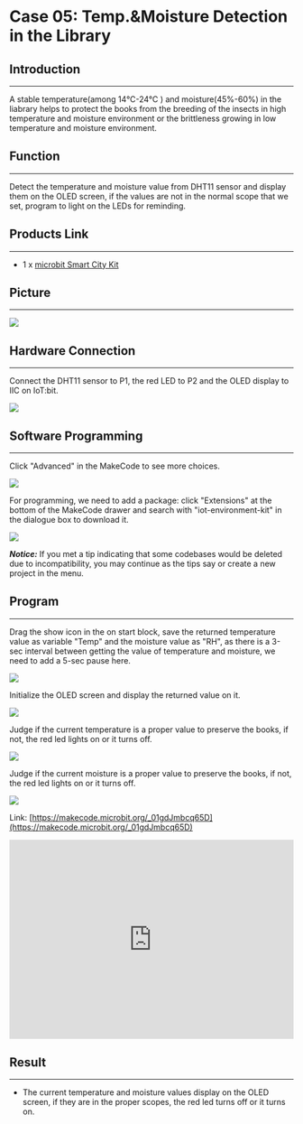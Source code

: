 # Case 05: Temp.&Moisture Detection in the Library


##  Introduction
---

A stable temperature(among 14℃-24℃ ) and moisture(45%-60%) in the liabrary helps to protect the books from the breeding of the insects in high temperature and moisture environment or the brittleness growing in low temperature and moisture environment.

##  Function

---

Detect the temperature and moisture value from DHT11 sensor and display them on the OLED screen, if the values are not in the normal scope that we set, program to light on the LEDs for reminding. 

## Products Link
---
- 1 x [microbit Smart City Kit](https://www.elecfreaks.com/micro-bit-smart-city-kit-without-micro-bit-board.html)

## Picture
---
![](./images/microbit-Smart-City-Kit-case-01-02.png)

## Hardware Connection 
---

Connect the DHT11 sensor to P1,  the red LED to P2 and the OLED display to IIC on IoT:bit. 

![](./images/microbit-Smart-City-Kit-case-05-03.png)

## Software Programming 

---

Click "Advanced" in the MakeCode to see more choices.

![](./images/microbit-Smart-City-Kit-case-01-04.png)

For programming, we need to add a package: click "Extensions" at the bottom of the MakeCode drawer and search with "iot-environment-kit" in the dialogue box to download it. 

![](./images/microbit-Smart-City-Kit-case-01-05.png)


***Notice:*** If you met a tip indicating that some codebases would be deleted due to incompatibility, you may continue as the tips say or create a new project in the menu. 

## Program
---

Drag the show icon in the on start block, save the returned temperature value as variable "Temp" and the moisture value as "RH", as there is a 3-sec interval between getting the value of temperature and moisture, we need to add a 5-sec pause here. 

![](./images/microbit-Smart-City-Kit-case-05-07.png)

Initialize the OLED screen and display the returned value on it. 

![](./images/microbit-Smart-City-Kit-case-05-08.png)

Judge if the current temperature is a proper value to preserve the books, if not, the red led lights on or it turns off. 

![](./images/microbit-Smart-City-Kit-case-05-09.png)

Judge if the current moisture is a proper value to preserve the books, if not, the red led lights on or it turns off. 

![](./images/microbit-Smart-City-Kit-case-05-10.png)

Link: [https://makecode.microbit.org/_01gdJmbcq65D](https://makecode.microbit.org/_01gdJmbcq65D)

<div style="position:relative;height:0;padding-bottom:70%;overflow:hidden;">
<iframe style="position:absolute;top:0;left:0;width:100%;height:100%;" src="https://makecode.microbit.org/#pub:https://makecode.microbit.org/_01gdJmbcq65D" frameborder="0" sandbox="allow-popups allow-forms allow-scripts allow-same-origin">
</iframe>
</div>  


## Result
---
- The current temperature and moisture values display on the OLED screen, if they are in the proper scopes, the red led turns off or it turns on. 



